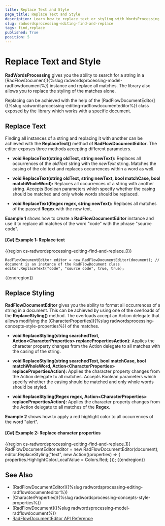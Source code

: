 ```yaml
---
title: Replace Text and Style
page_title: Replace Text and Style
description: Learn how to replace text or styling with WordsProcessing
slug: radwordsprocessing-editing-find-and-replace
tags: find,replace
published: True
position: 5
---
```


# Replace Text and Style


__RadWordsProcessing__ gives you the ability to search for a string in a [RadFlowDocument]({%slug radwordsprocessing-model-radflowdocument%}) instance and replace all matches. The library also allows you to replace the styling of the matches alone.


Replacing can be achieved with the help of the [RadFlowDocumentEditor]({%slug radwordsprocessing-editing-radflowdocumenteditor%}) class exposed by the library which works with a specific document. 


## Replace Text


Finding all instances of a string and replacing it with another can be achieved with the __ReplaceText()__ method of __RadFlowDocumentEditor__. The editor exposes three methods accepting different parameters.


* __void ReplaceText(string oldText, string newText):__ Replaces all occurrences of the *oldText* string with the *newText* string. Matches the casing of the old text and replaces occurrences within a word as well.

* __void ReplaceText(string oldText, string newText, bool matchCase, bool matchWholeWord):__ Replaces all occurrences of a string with another string. Accepts Boolean parameters which specify whether the casing should be matched and only whole words should be replaced.

* __void ReplaceText(Regex regex, string newText):__ Replaces all matches of the passed __Regex__ with the new text.


__Example 1__ shows how to create a __RadFlowDocumentEditor__ instance and use it to replace all matches of the word "code" with the phrase "source code".


#### __[C#] Example 1: Replace text__

{{region cs-radwordsprocessing-editing-find-and-replace_0}}

	RadFlowDocumentEditor editor = new RadFlowDocumentEditor(document); // document is an instance of the RadFlowDocument class
	editor.ReplaceText("code", "source code", true, true);
{{endregion}}


## Replace Styling

__RadFlowDocumentEditor__ gives you the ability to format all occurrences of a string in a document. This can be achieved by using one of the overloads of the __ReplaceStyling()__ method. The overloads accept an Action delegate that allows modifying the [CharacterProperties]({%slug radwordsprocessing-concepts-style-properties%}) of the matches.


* __void ReplaceStyling(string searchedText, Action&lt;CharacterProperties&gt; replacePropertiesAction):__ Applies the character property changes from the Action delegate to all matches with the casing of the string.

* __void ReplaceStyling(string searchedText, bool matchCase, bool matchWholeWord, Action&lt;CharacterProperties&gt; replacePropertiesAction):__ Applies the character property changes from the Action delegate to all matches. Accepts Boolean parameters which specify whether the casing should be matched and only whole words should be styled.

* __void ReplaceStyling(Regex regex, Action&lt;CharacterProperties&gt; replacePropertiesAction):__ Applies the character property changes from the Action delegate to all matches of the __Regex__.


__Example 2__ shows how to apply a red highlight color to all occurrences of the word "alert".


#### __[C#] Example 2: Replace character properties__

{{region cs-radwordsprocessing-editing-find-and-replace_1}}
	RadFlowDocumentEditor editor = new RadFlowDocumentEditor(document);
	editor.ReplaceStyling("text", new Action<CharacterProperties>((properties) =>
	{
	    properties.HighlightColor.LocalValue = Colors.Red;
	}));
{{endregion}}



## See Also

 * [RadFlowDocumentEditor]({%slug radwordsprocessing-editing-radflowdocumenteditor%})
 * [CharacterProperties]({%slug radwordsprocessing-concepts-style-properties%}) 
 * [RadFlowDocument]({%slug radwordsprocessing-model-radflowdocument%}) 
 * [RadFlowDocumentEditor API Reference](https://docs.telerik.com/devtools/document-processing/api/Telerik.Windows.Documents.Flow.Model.Editing.RadFlowDocumentEditor.html)
